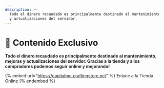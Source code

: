 ```yaml
---
description: >-
  Todo el dinero recaudado es principalmente destinado al mantenimiento, mejoras
  y actualizaciones del servidor.
---
```


# 🌟 Contenido Exclusivo

**Todo el dinero recaudado es principalmente destinado al mantenimiento, mejoras y actualizaciones del servidor. Gracias a la tienda y a los compradores podemos seguir online y mejorando!**

{% embed url="https://capitalmc.craftingstore.net" %}
Enlace a la Tienda Online
{% endembed %}
